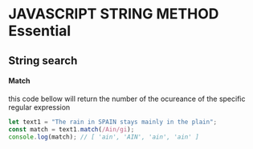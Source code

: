 # JAVASCRIPT STRING METHOD Essential

## String search

#### Match

this code bellow will return the number of the ocureance of the specific regular expression

```javascript
let text1 = "The rain in SPAIN stays mainly in the plain";
const match = text1.match(/Ain/gi);
console.log(match); // [ 'ain', 'AIN', 'ain', 'ain' ]
```
